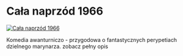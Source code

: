 Cała naprzód 1966 
=============
[![Cała naprzód 1966 ](http://vidos.pl/images/player.gif)](http://vidos.pl/cala-naprzod-1966)

 Komedia awanturniczo - przygodowa o fantastycznych perypetiach dzielnego marynarza. zobacz pełny opis
